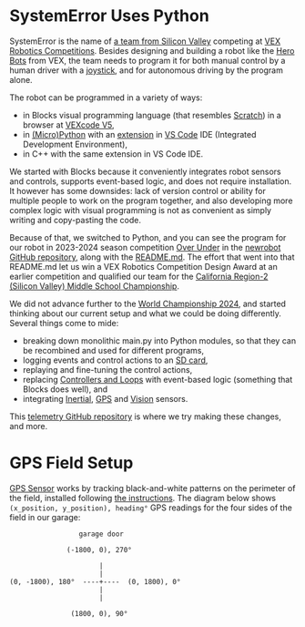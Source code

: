 # SystemError Uses Python
SystemError is the name of [a team from Silicon Valley](https://www.robotevents.com/teams/VRC/21919A) competing at [VEX Robotics Competitions](https://www.vexrobotics.com/v5/competition/vrc-current-game). Besides designing and building a robot like the [Hero Bots](https://www.vexrobotics.com/v5/downloads/build-instructions#vexv5) from VEX, the team needs to program it for both manual control by a human driver with a [joystick](https://www.vexrobotics.com/276-4820.html), and for autonomous driving by the program alone.

The robot can be programmed in a variety of ways:
* in Blocks visual programming language (that resembles [Scratch](https://scratch.mit.edu/)) in a browser at [VEXcode V5](https://codev5.vex.com/),
* in [(Micro)Python](https://micropython.org/) with an [extension](https://www.vexrobotics.com/vexcode/vscode-extension) in [VS Code](https://code.visualstudio.com/) IDE (Integrated Development Environment),
* in C++ with the same extension in VS Code IDE.

We started with Blocks because it conveniently integrates robot sensors and controls, supports event-based logic, and does not require installation. It however has some downsides: lack of version control or ability for multiple people to work on the program together, and also developing more complex logic with visual programming is not as convenient as simply writing and copy-pasting the code.

Because of that, we switched to Python, and you can see the program for our robot in 2023-2024 season competition [Over Under](https://www.vexforum.com/t/2023-2024-vex-robotics-competition-over-under/113861) in the [newrobot GitHub repository](https://github.com/abpa123/newrobot/blob/main/src/main.py), along with the [README.md](https://github.com/abpa123/newrobot/blob/main/README.md). The effort that went into that README.md let us win a VEX Robotics Competition Design Award at an earlier competition and qualified our team for the [California Region-2 (Silicon Valley) Middle School Championship](https://www.robotevents.com/robot-competitions/vex-robotics-competition/RE-VRC-23-3487.html#teams).

We did not advance further to the [World Championship 2024](https://recf.org/vex-robotics-world-championship/), and started thinking about our current setup and what we could be doing differently. Several things come to mide:
* breaking down monolithic main.py into Python modules, so that they can be recombined and used for different programs,
* logging events and control actions to an [SD card](https://kb.vex.com/hc/en-us/articles/20676091646100-Data-Logging-with-a-VEX-Brain-and-Sensors-Using-Python),
* replaying and fine-tuning the control actions,
* replacing [Controllers and Loops](https://education.vex.com/stemlabs/v5/stem-labs/loop-there-it-is/controllers-and-loops-python) with event-based logic (something that Blocks does well), and
* integrating [Inertial](https://www.vexrobotics.com/276-4855.html), [GPS](https://www.vexrobotics.com/276-7405.html) and [Vision](https://www.vexrobotics.com/276-4850.html) sensors.

This [telemetry GitHub repository](https://github.com/hatatat-dev/telemetry) is where we try making these changes, and more.

# GPS Field Setup
[GPS Sensor](https://www.vexrobotics.com/276-7405.html) works by tracking black-and-white patterns on the perimeter of the field, installed following [the instructions](https://kb.vex.com/hc/en-us/articles/4402678201620-Mounting-the-GPS-Field-Code-Strips). The diagram below shows `(x_position, y_position), heading°` GPS readings for the four sides of the field in our garage:

```
                 garage door

              (-1800, 0), 270°

                      |
                      |
(0, -1800), 180°  ----+----  (0, 1800), 0°
                      |
                      |
 
               (1800, 0), 90°
```